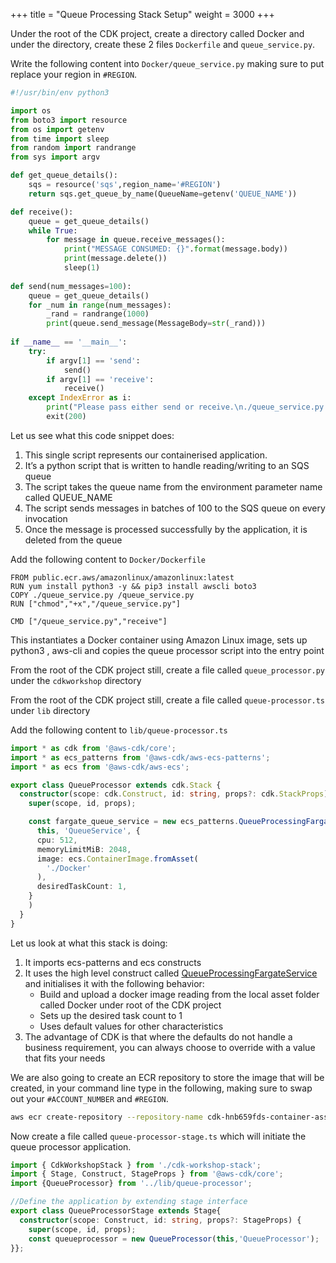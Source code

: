 +++
title = "Queue Processing Stack Setup"
weight = 3000
+++

Under the root of the CDK project, create a directory called Docker and under the directory, create these 2 files `Dockerfile` and `queue_service.py`.

Write the following content into `Docker/queue_service.py` making sure to put replace your region in `#REGION`.

```python
#!/usr/bin/env python3

import os
from boto3 import resource
from os import getenv
from time import sleep
from random import randrange
from sys import argv

def get_queue_details():
    sqs = resource('sqs',region_name='#REGION')
    return sqs.get_queue_by_name(QueueName=getenv('QUEUE_NAME'))

def receive():
    queue = get_queue_details()
    while True:
        for message in queue.receive_messages():
            print("MESSAGE CONSUMED: {}".format(message.body))
            print(message.delete())
            sleep(1)
        
def send(num_messages=100):
    queue = get_queue_details()
    for _num in range(num_messages):
        _rand = randrange(1000)
        print(queue.send_message(MessageBody=str(_rand)))
        
if __name__ == '__main__':
    try:
        if argv[1] == 'send':
            send()
        if argv[1] == 'receive':
            receive()
    except IndexError as i:
        print("Please pass either send or receive.\n./queue_service.py <send> <receive>")
        exit(200)
```


Let us see what this code snippet does:


1. This single script represents our containerised application. 
2. It’s a python script that is written to handle reading/writing to an SQS queue
3. The script takes the queue name from the environment parameter name called QUEUE_NAME
4. The script sends messages in batches of 100 to the SQS queue on every invocation
5. Once the message is processed successfully by the application, it is deleted from the queue


Add the following content to `Docker/Dockerfile`

```docker
FROM public.ecr.aws/amazonlinux/amazonlinux:latest
RUN yum install python3 -y && pip3 install awscli boto3
COPY ./queue_service.py /queue_service.py
RUN ["chmod","+x","/queue_service.py"]

CMD ["/queue_service.py","receive"]
```

This instantiates a Docker container using Amazon Linux image, sets up python3 , aws-cli and copies the queue processor script into the entry point

From the root of the CDK project still, create a file called `queue_processor.py` under the `cdkworkshop` directory

From the root of the CDK project still, create a file called `queue-processor.ts` under `lib` directory

Add the following content to `lib/queue-processor.ts`

```typescript
import * as cdk from '@aws-cdk/core';
import * as ecs_patterns from '@aws-cdk/aws-ecs-patterns';
import * as ecs from '@aws-cdk/aws-ecs';

export class QueueProcessor extends cdk.Stack {
  constructor(scope: cdk.Construct, id: string, props?: cdk.StackProps) {
    super(scope, id, props);

    const fargate_queue_service = new ecs_patterns.QueueProcessingFargateService(
      this, 'QueueService', {
      cpu: 512,
      memoryLimitMiB: 2048,
      image: ecs.ContainerImage.fromAsset(
        './Docker'
      ),
      desiredTaskCount: 1,
    }
    )
  }
}
```

Let us look at what this stack is doing:

1. It imports ecs-patterns and ecs constructs
2. It uses the high level construct called [QueueProcessingFargateService](https://docs.aws.amazon.com/cdk/api/latest/docs/@aws-cdk_aws-ecs-patterns.QueueProcessingFargateService.html) and initialises it with the following behavior:
    * Build and upload a docker image reading from the local asset folder called Docker under root of the CDK project
    * Sets up the desired task count to 1
    * Uses default values for other characteristics
3. The advantage of CDK is that where the defaults do not handle a business requirement, you can always choose to override with a value that fits your needs


We are also going to create an ECR repository to store the image that will be created, in your command line type in the following, making sure to swap out your `#ACCOUNT_NUMBER` and `#REGION`.

```bash
aws ecr create-repository --repository-name cdk-hnb659fds-container-assets-#ACCOUNT_NUMBER-#REGION
```


Now create a file called `queue-processor-stage.ts` which will initiate the queue processor application.

```typescript
import { CdkWorkshopStack } from './cdk-workshop-stack';
import { Stage, Construct, StageProps } from '@aws-cdk/core';
import {QueueProcessor} from '../lib/queue-processor';

//Define the application by extending stage interface
export class QueueProcessorStage extends Stage{
  constructor(scope: Construct, id: string, props?: StageProps) {
    super(scope, id, props);    
    const queueprocessor = new QueueProcessor(this,'QueueProcessor');    
}};
```